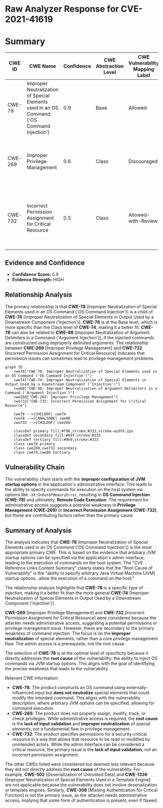 # Raw Analyzer Response for CVE-2021-41619

# Summary
| CWE ID | CWE Name | Confidence | CWE Abstraction Level | CWE Vulnerability Mapping Label | CWE-Vulnerability Mapping Notes |
|---|---|---|---|---|---|
| CWE-78 | Improper Neutralization of Special Elements used in an OS Command ('OS Command Injection') | 0.9 | Base | Allowed | Primary CWE.  The ability to specify JVM options like `-XX:OnOutOfMemoryError` allows for execution of arbitrary commands on the host system. |
| CWE-269 | Improper Privilege Management | 0.6 | Class | Discouraged | Secondary CWE. The vulnerability requires administrative access, highlighting a potential issue with privilege management, but the root cause is the command injection. |
| CWE-732 | Incorrect Permission Assignment for Critical Resource | 0.5 | Class | Allowed-with-Review | Secondary CWE. Administrative access to the application's configuration interface suggests a potential permissions issue, but the primary weakness is the command injection via JVM options.|

## Evidence and Confidence

*   **Confidence Score:** 0.9
*   **Evidence Strength:** HIGH

## Relationship Analysis
The primary relationship is that **CWE-78** [Improper Neutralization of Special Elements used in an OS Command ('OS Command Injection')] is a child of **CWE-74** [Improper Neutralization of Special Elements in Output Used by a Downstream Component ('Injection')]. **CWE-78** is at the Base level, which is more specific than the Class level of **CWE-74**, making it a better fit. **CWE-78** can also be related to **CWE-88** [Improper Neutralization of Argument Delimiters in a Command ('Argument Injection')], if the injected commands are constructed using improperly delimited arguments. The relationship between **CWE-269** [Improper Privilege Management] and **CWE-732** [Incorrect Permission Assignment for Critical Resource] indicates that permission issues can sometimes lead to privilege management problems.

```mermaid
graph TD
    cwe78["CWE-78: Improper Neutralization of Special Elements used in an OS Command ('OS Command Injection')"]
    cwe74["CWE-74: Improper Neutralization of Special Elements in Output Used by a Downstream Component ('Injection')"]
    cwe88["CWE-88: Improper Neutralization of Argument Delimiters in a Command ('Argument Injection')"]
    cwe269["CWE-269: Improper Privilege Management"]
    cwe732["CWE-732: Incorrect Permission Assignment for Critical Resource"]
    
    cwe78 -->|CHILDOF| cwe74
    cwe78 -->|CANALSOBE| cwe88
    cwe732 -->|CHILDOF| cwe269
    
    classDef primary fill:#f96,stroke:#333,stroke-width:2px
    classDef secondary fill:#69f,stroke:#333
    classDef tertiary fill:#9e9,stroke:#333
    class cwe78 primary
    class cwe269,cwe732 secondary
    class cwe74,cwe88 tertiary
```

## Vulnerability Chain
The vulnerability chain starts with the **improper configuration of JVM startup options** in the application's administrative interface. This leads to the ability to specify commands for execution on the host system via options like `-XX:OnOutOfMemoryError`, resulting in **OS Command Injection (CWE-78)** and ultimately, **Remote Code Execution**. The requirement for administrative access suggests a potential weakness in **Privilege Management (CWE-269)** or **Incorrect Permission Assignment (CWE-732)**, but these are contributing factors rather than the primary cause.

## Summary of Analysis
The analysis indicates that **CWE-78** [Improper Neutralization of Special Elements used in an OS Command ('OS Command Injection')] is the most appropriate primary CWE. This is based on the evidence that arbitrary JVM startup options can be specified via the application's admin interface, leading to the execution of commands on the host system. The "CVE Reference Links Content Summary" clearly states that the "Root Cause of Vulnerability" is the "ability to specify arbitrary Java Virtual Machine (JVM) startup options...allow the execution of a command on the host."

The relationship analysis highlights that **CWE-78** is a specific type of injection, making it a better fit than the more general **CWE-74** [Improper Neutralization of Special Elements in Output Used by a Downstream Component ('Injection')].

**CWE-269** [Improper Privilege Management] and **CWE-732** [Incorrect Permission Assignment for Critical Resource] were considered because the attacker needs administrative access, suggesting a potential permissions or privilege management issue. However, these are secondary to the primary weakness of command injection. The focus is on the **improper neutralization** of special elements, rather than a core privilege management flaw. The admin access is a prerequisite, not the root cause.

The selection of **CWE-78** is at the optimal level of specificity because it directly addresses the **root cause** of the vulnerability: the ability to inject OS commands via JVM startup options. This aligns with the goal of identifying the precise weakness that leads to the vulnerability.

Relevant CWE Information:
- **CWE-78**: The product constructs an OS command using externally-influenced input but **does not neutralize** special elements that could modify the intended command. This aligns with the vulnerability description, where arbitrary JVM options can be specified, allowing for command execution.
- **CWE-269**: The product does not properly assign, modify, track, or check privileges. While administrative access is required, the **root cause** is the **lack of input validation** and **improper neutralization** of special elements, not a fundamental flaw in privilege management.
- **CWE-732**: The product specifies permissions for a security-critical resource in a way that allows that resource to be read or modified by unintended actors. While the admin interface can be considered a critical resource, the primary issue is the **lack of input validation**, not an incorrect permission assignment.

The other CWEs listed were considered but deemed less relevant because they did not directly address the **root cause** of the vulnerability. For example, **CWE-502** [Deserialization of Untrusted Data] and **CWE-1336** [Improper Neutralization of Special Elements Used in a Template Engine] are not applicable because the vulnerability does not involve deserialization or template engines. Similarly, **CWE-306** [Missing Authentication for Critical Function] is not the primary issue, as the attacker needs administrative access, implying that some form of authentication is present, even if flawed.